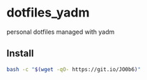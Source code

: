 # dotfiles_yadm
personal dotfiles managed with yadm

## Install

```bash
bash -c "$(wget -qO- https://git.io/JO0b6)"
```

